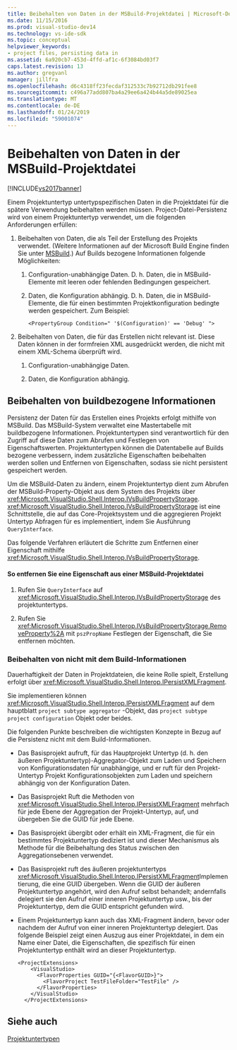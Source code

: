 ```yaml
---
title: Beibehalten von Daten in der MSBuild-Projektdatei | Microsoft-Dokumentation
ms.date: 11/15/2016
ms.prod: visual-studio-dev14
ms.technology: vs-ide-sdk
ms.topic: conceptual
helpviewer_keywords:
- project files, persisting data in
ms.assetid: 6a920cb7-453d-4ffd-af1c-6f3084bd03f7
caps.latest.revision: 13
ms.author: gregvanl
manager: jillfra
ms.openlocfilehash: d6c4318ff23fecdaf312533c7b92712db291fee8
ms.sourcegitcommit: c496a77add807ba4a29ee6a424b44a5de89025ea
ms.translationtype: MT
ms.contentlocale: de-DE
ms.lasthandoff: 01/24/2019
ms.locfileid: "59001074"
---
```

# <a name="persisting-data-in-the-msbuild-project-file"></a>Beibehalten von Daten in der MSBuild-Projektdatei
[!INCLUDE[vs2017banner](../../includes/vs2017banner.md)]

Einem Projektuntertyp untertypspezifischen Daten in die Projektdatei für die spätere Verwendung beibehalten werden müssen. Project-Datei-Persistenz wird von einem Projektuntertyp verwendet, um die folgenden Anforderungen erfüllen:  
  
1.  Beibehalten von Daten, die als Teil der Erstellung des Projekts verwendet. (Weitere Informationen auf der Microsoft Build Engine finden Sie unter [MSBuild](http://msdn.microsoft.com/7c49aba1-ee6c-47d8-9de1-6f29a906e20b).) Auf Builds bezogene Informationen folgende Möglichkeiten:  
  
    1.  Configuration-unabhängige Daten. D. h. Daten, die in MSBuild-Elemente mit leeren oder fehlenden Bedingungen gespeichert.  
  
    2.  Daten, die Konfiguration abhängig. D. h. Daten, die in MSBuild-Elemente, die für einen bestimmten Projektkonfiguration bedingte werden gespeichert. Zum Beispiel:  
  
        ```  
        <PropertyGroup Condition=" '$(Configuration)' == 'Debug' ">  
        ```  
  
2.  Beibehalten von Daten, die für das Erstellen nicht relevant ist. Diese Daten können in der formfreien XML ausgedrückt werden, die nicht mit einem XML-Schema überprüft wird.  
  
    1.  Configuration-unabhängige Daten.  
  
    2.  Daten, die Konfiguration abhängig.  
  
## <a name="persisting-build-related-information"></a>Beibehalten von buildbezogene Informationen  
 Persistenz der Daten für das Erstellen eines Projekts erfolgt mithilfe von MSBuild. Das MSBuild-System verwaltet eine Mastertabelle mit buildbezogene Informationen. Projektuntertypen sind verantwortlich für den Zugriff auf diese Daten zum Abrufen und Festlegen von Eigenschaftswerten. Projektuntertypen können die Datentabelle auf Builds bezogene verbessern, indem zusätzliche Eigenschaften beibehalten werden sollen und Entfernen von Eigenschaften, sodass sie nicht persistent gespeichert werden.  
  
 Um die MSBuild-Daten zu ändern, einem Projektuntertyp dient zum Abrufen der MSBuild-Property-Objekt aus dem System des Projekts über <xref:Microsoft.VisualStudio.Shell.Interop.IVsBuildPropertyStorage>. <xref:Microsoft.VisualStudio.Shell.Interop.IVsBuildPropertyStorage> ist eine Schnittstelle, die auf das Core-Projektsystem und die aggregieren Projekt Untertyp Abfragen für es implementiert, indem Sie Ausführung `QueryInterface`.  
  
 Das folgende Verfahren erläutert die Schritte zum Entfernen einer Eigenschaft mithilfe <xref:Microsoft.VisualStudio.Shell.Interop.IVsBuildPropertyStorage>.  
  
#### <a name="to-remove-a-property-from-an-msbuild-project-file"></a>So entfernen Sie eine Eigenschaft aus einer MSBuild-Projektdatei  
  
1.  Rufen Sie `QueryInterface` auf <xref:Microsoft.VisualStudio.Shell.Interop.IVsBuildPropertyStorage> des projektuntertyps.  
  
2.  Rufen Sie <xref:Microsoft.VisualStudio.Shell.Interop.IVsBuildPropertyStorage.RemoveProperty%2A> mit `pszPropName` Festlegen der Eigenschaft, die Sie entfernen möchten.  
  
### <a name="persisting-non-build-related-information"></a>Beibehalten von nicht mit dem Build-Informationen  
 Dauerhaftigkeit der Daten in Projektdateien, die keine Rolle spielt, Erstellung erfolgt über <xref:Microsoft.VisualStudio.Shell.Interop.IPersistXMLFragment>.  
  
 Sie implementieren können <xref:Microsoft.VisualStudio.Shell.Interop.IPersistXMLFragment> auf dem hauptblatt `project subtype aggregator` -Objekt, das `project subtype project configuration` Objekt oder beides.  
  
 Die folgenden Punkte beschreiben die wichtigsten Konzepte in Bezug auf die Persistenz nicht mit dem Build-Informationen.  
  
-   Das Basisprojekt aufruft, für das Hauptprojekt Untertyp (d. h. den äußeren Projektuntertyp)-Aggregator-Objekt zum Laden und Speichern von Konfigurationsdaten für unabhängige, und er ruft für den Projekt-Untertyp Projekt Konfigurationsobjekten zum Laden und speichern abhängig von der Konfiguration Daten.  
  
-   Das Basisprojekt Ruft die Methoden von <xref:Microsoft.VisualStudio.Shell.Interop.IPersistXMLFragment> mehrfach für jede Ebene der Aggregation der Projekt-Untertyp, auf, und übergeben Sie die GUID für jede Ebene.  
  
-   Das Basisprojekt übergibt oder erhält ein XML-Fragment, die für ein bestimmtes Projektuntertyp dediziert ist und dieser Mechanismus als Methode für die Beibehaltung des Status zwischen den Aggregationsebenen verwendet.  
  
-   Das Basisprojekt ruft des äußeren projektuntertyps <xref:Microsoft.VisualStudio.Shell.Interop.IPersistXMLFragment>Implementierung, die eine GUID übergeben. Wenn die GUID der äußeren Projektuntertyp angehört, wird den Aufruf selbst behandelt; andernfalls delegiert sie den Aufruf einer inneren Projektuntertyp usw., bis der Projektuntertyp, dem die GUID entspricht gefunden wird.  
  
-   Einem Projektuntertyp kann auch das XML-Fragment ändern, bevor oder nachdem der Aufruf von einer inneren Projektuntertyp delegiert. Das folgende Beispiel zeigt einen Auszug aus einer Projektdatei, in dem ein Name einer Datei, die Eigenschaften, die spezifisch für einen Projektuntertyp enthält wird an dieser Projektuntertyp.  
  
    ```  
    <ProjectExtensions>  
        <VisualStudio>  
          <FlavorProperties GUID="{<FlavorGUID>}">  
            <FlavorProject TestFileFolder="TestFile" />  
          </FlavorProperties>  
        </VisualStudio>  
      </ProjectExtensions>  
    ```  
  
## <a name="see-also"></a>Siehe auch  
 [Projektuntertypen](../../extensibility/internals/project-subtypes.md)
